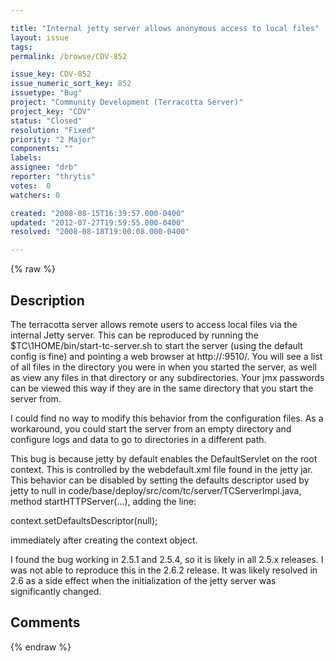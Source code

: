 ```yaml
---

title: "Internal jetty server allows anonymous access to local files"
layout: issue
tags: 
permalink: /browse/CDV-852

issue_key: CDV-852
issue_numeric_sort_key: 852
issuetype: "Bug"
project: "Community Development (Terracotta Server)"
project_key: "CDV"
status: "Closed"
resolution: "Fixed"
priority: "2 Major"
components: ""
labels: 
assignee: "drb"
reporter: "thrytis"
votes:  0
watchers: 0

created: "2008-08-15T16:39:57.000-0400"
updated: "2012-07-27T19:59:55.000-0400"
resolved: "2008-08-18T19:00:08.000-0400"

---
```




{% raw %}



## Description

<div markdown="1" class="description">

The terracotta server allows remote users to access local files via the internal Jetty server.  This can be reproduced by running the $TC\1HOME/bin/start-tc-server.sh to start the server (using the default config is fine) and pointing a web browser at http://<host>:9510/.  You will see a list of all files in the directory you were in when you started the server, as well as view any files in that directory or any subdirectories.  Your jmx passwords can be viewed this way if they are in the same directory that you start the server from.

I could find no way to modify this behavior from the configuration files.  As a workaround, you could start the server from an empty directory and configure logs and data to go to directories in a different path.

This bug is because jetty by default enables the DefaultServlet on the root context.  This is controlled by the webdefault.xml file found in the jetty jar.  This behavior can be disabled by setting the defaults descriptor used by jetty to null in code/base/deploy/src/com/tc/server/TCServerImpl.java, method startHTTPServer(...), adding the line:

context.setDefaultsDescriptor(null);

immediately after creating the context object.

I found the bug working in 2.5.1 and 2.5.4, so it is likely in all 2.5.x releases.  I was not able to reproduce this in the 2.6.2 release.  It was likely resolved in 2.6 as a side effect when the initialization of the jetty server was significantly changed.

</div>

## Comments



{% endraw %}
